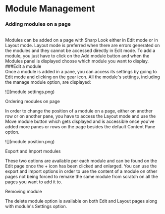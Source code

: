 # Module Management


### Adding modules on a page
<br />
Modules can be added on a page with Sharp Look either in Edit mode or in Layout mode. Layout mode is preferred when there are errors generated on the modules and they cannot be accessed directly in Edit mode. To add a module, you just have to click on the Add module button and when the Modules panel is displayed choose which module you want to display. 
<br />
###Edit a module
<br />
Once a module is added in a pane, you can access its settings by going to Edit mode and clicking on the gear icon. All the module's settings, including the manage module option, are displayed:

![](module settings.png)

Ordering modules on page

In order to change the position of a module on a page, either on another row or on another pane, you have to access the Layout mode and use the Move module button which gets displayed and is accessible once you've added more panes or rows on the page besides the default Content Pane option.

![](module position.png)


Export and Import modules

These two options are available per each module and can be found on the Edit page once the + icon has been clicked and enlarged. You can use the export and import options in order to use the content of a module on other pages not being forced to remake the same module from scratch on all the pages you want to add it to.  

Removing module

The delete module option is available on both Edit and Layout pages along with module's Settings option.